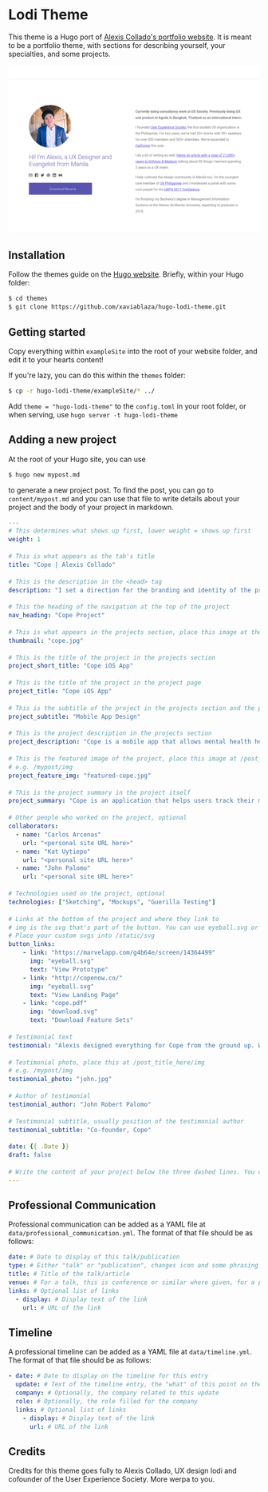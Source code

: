 # Lodi Theme

This theme is a Hugo port of [Alexis Collado's portfolio website](http://www.alexiscollado.com). It is meant to be a portfolio theme, with sections for describing yourself, your 
specialties, and some projects.

![](images/screenshot.png)

## Installation

Follow the themes guide on the [Hugo website](https://gohugo.io/themes/installing-and-using-themes/). Briefly, within your Hugo folder:

```sh
$ cd themes
$ git clone https://github.com/xaviablaza/hugo-lodi-theme.git
```

## Getting started

Copy everything within `exampleSite` into the root of your website folder, and edit it to your hearts content!

If you're lazy, you can do this within the `themes` folder:
```sh
$ cp -r hugo-lodi-theme/exampleSite/* ../
```

Add `theme = "hugo-lodi-theme"` to the  `config.toml` in your root folder, or when serving, use `hugo server -t hugo-lodi-theme`

## Adding a new project

At the root of your Hugo site, you can use
```sh
$ hugo new mypost.md
```
to generate a new project post. To find the post, you can go to `content/mypost.md` and you can use that file to write details about your project and the body of your project in markdown.

```yaml
---
# This determines what shows up first, lower weight = shows up first
weight: 1

# This is what appears as the tab's title
title: "Cope | Alexis Collado"

# This is the description in the <head> tag
description: "I set a direction for the branding and identity of the product and crafted a functioning prototype ready for usability testing and development."

# This the heading of the navigation at the top of the project
nav_heading: "Cope Project"

# This is what appears in the projects section, place this image at the /static/img folder
thumbnail: "cope.jpg"

# This is the title of the project in the projects section
project_short_title: "Cope iOS App"

# This is the title of the project in the project page
project_title: "Cope iOS App"

# This is the subtitle of the project in the projects section and the project page
project_subtitle: "Mobile App Design"

# This is the project description in the projects section
project_description: "Cope is a mobile app that allows mental health help seekers track their symptoms and medication. I helped them create a minimum viable product for testing."

# This is the featured image of the project, place this image at /post_title_here/img folder
# e.g. /mypost/img
project_feature_img: "featured-cope.jpg"

# This is the project summary in the project itself
project_summary: "Cope is an application that helps users track their mental health. Progress is measured through the use of a check-in system, calendar, medicine tracker and a summary dashboard. I created a minimum viable product for this application."

# Other people who worked on the project, optional
collaborators:
  - name: "Carlos Arcenas"
    url: "<personal site URL here>"
  - name: "Kat Uytiepo"
    url: "<personal site URL here>"
  - name: "John Palomo"
    url: "<personal site URL here>"

# Technologies used on the project, optional
technologies: ["Sketching", "Mockups", "Guerilla Testing"]

# Links at the bottom of the project and where they link to
# img is the svg that's part of the button. You can use eyeball.svg or download.svg
# Place your custom svgs into /static/svg
button_links:
    - link: "https://marvelapp.com/g4b64e/screen/14364499"
      img: "eyeball.svg"
      text: "View Prototype"
    - link: "http://copenow.co/"
      img: "eyeball.svg"
      text: "View Landing Page"
    - link: "cope.pdf"
      img: "download.svg"
      text: "Download Feature Sets"

# Testimonial text
testimonial: "Alexis designed everything for Cope from the ground up. What I really like about him is his true understanding and grasp of what makes a great UI great. He knows that the user experience needs a lot of refining from customers and he isn't shy to take feedback even if it's critical. Alexis is one of those rare people who just gets it."

# Testimonial photo, place this at /post_title_here/img
# e.g. /mypost/img
testimonial_photo: "john.jpg"

# Author of testimonial
testimonial_author: "John Robert Palomo"

# Testimonial subtitle, usually position of the testimonial author
testimonial_subtitle: "Co-founder, Cope"

date: {{ .Date }}
draft: false

# Write the content of your project below the three dashed lines. You can use markdown and raw HTML.
---

```

## Professional Communication

Professional communication can be added as a YAML file at `data/professional_communication.yml`. The format of that file should be as follows:

```yaml
date: # Date to display of this talk/publication
type: # Either "talk" or "publication", changes icon and some phrasing the list
title: # Title of the talk/article
venue: # For a talk, this is conference or similar where given, for a publication this is the publishing journal, website or similar
links: # Optional list of links
  - display: # Display text of the link
    url: # URL of the link
```

## Timeline

A professional timeline can be added as a YAML file at `data/timeline.yml`. The format of that file should be as follows:

```yaml
- date: # Date to display on the timeline for this entry
  update: # Text of the timeline entry, the "what" of this point on the timeline
  company: # Optionally, the company related to this update
  role: # Optionally, the role filled for the company
  links: # Optional list of links
    - display: # Display text of the link
      url: # URL of the link
```

## Credits

Credits for this theme goes fully to Alexis Collado, UX design lodi and cofounder of the User Experience Society. More werpa to you.
